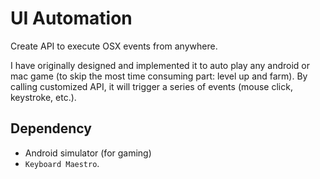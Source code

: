 # UI Automation

Create API to execute OSX events from anywhere.

I have originally designed and implemented it to auto play any android or mac
game (to skip the most time consuming part: level up and farm). By calling
customized API, it will trigger a series of events (mouse click, keystroke, etc.).

## Dependency

- Android simulator (for gaming)
- `Keyboard Maestro`.
